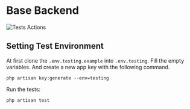 # Base Backend

![Tests Actions](https://github.com/sabicom/base-backend/actions/workflows/tests.yml/badge.svg)

## Setting Test Environment

At first clone the `.env.testing.example` into `.env.testing`. Fill the empty variables. And create a new app key with the following command.

```shell
php artisan key:generate --env=testing
```

Run the tests:

```shell
php artisan test
```
